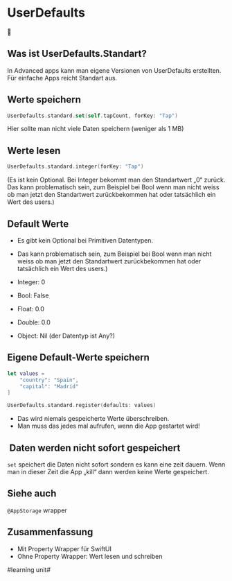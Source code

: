 # UserDefaults
💾

## Was ist UserDefaults.Standart?

In Advanced apps kann man eigene Versionen von UserDefaults erstellten. Für einfache Apps reicht Standart aus.

## Werte speichern

```swift
UserDefaults.standard.set(self.tapCount, forKey: "Tap")
```
Hier sollte man nicht viele Daten speichern (weniger als 1 MB)

## Werte lesen

```swift
UserDefaults.standard.integer(forKey: "Tap")
```

(Es ist kein Optional. Bei Integer bekommt man den Standartwert „0“ zurück. Das kann problematisch sein, zum Beispiel bei Bool wenn man nicht weiss ob man jetzt den Standartwert zurückbekommen hat oder tatsächlich ein Wert des users.)

## Default Werte

- Es gibt kein Optional bei Primitiven Datentypen.
- Das kann problematisch sein, zum Beispiel bei Bool wenn man nicht weiss ob man jetzt den Standartwert zurückbekommen hat oder tatsächlich ein Wert des users.)

- Integer: 0
- Bool: False
- Float: 0.0
- Double: 0.0
- Object: Nil (der Datentyp ist Any?)


## Eigene Default-Werte speichern

```swift
let values =
	"country": "Spain",
	"capital": "Madrid"
]

UserDefaults.standard.register(defaults: values)
```

- Das wird niemals gespeicherte Werte überschreiben. 
- Man muss das jedes mal aufrufen, wenn die App gestartet wird!

##  Daten werden nicht sofort gespeichert

`set` speichert die Daten nicht sofort sondern es kann eine zeit dauern. Wenn man in dieser Zeit die App „kill“ dann werden keine Werte gespeichert.

## Siehe auch

`@AppStorage` wrapper


## Zusammenfassung
- Mit Property Wrapper für SwiftUI
- Ohne Property Wrapper: Wert lesen und schreiben

#learning unit#